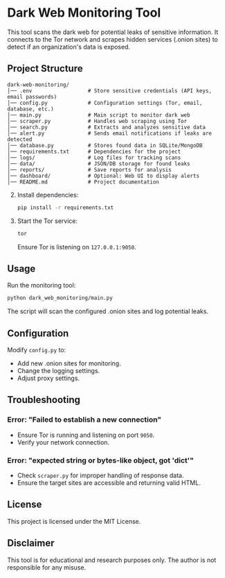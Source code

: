 # Dark Web Monitoring Tool

This tool scans the dark web for potential leaks of sensitive information. It connects to the Tor network and scrapes hidden services (.onion sites) to detect if an organization's data is exposed.

## Project Structure
```
dark-web-monitoring/
│── .env                  # Store sensitive credentials (API keys, email passwords)
│── config.py             # Configuration settings (Tor, email, database, etc.)
│── main.py               # Main script to monitor dark web
│── scraper.py            # Handles web scraping using Tor
│── search.py             # Extracts and analyzes sensitive data
│── alert.py              # Sends email notifications if leaks are detected
│── database.py           # Stores found data in SQLite/MongoDB
│── requirements.txt      # Dependencies for the project
│── logs/                 # Log files for tracking scans
│── data/                 # JSON/DB storage for found leaks
│── reports/              # Save reports for analysis
│── dashboard/            # Optional: Web UI to display alerts
│── README.md             # Project documentation
   ```
2. Install dependencies:
   ```bash
   pip install -r requirements.txt
   ```
3. Start the Tor service:
   ```bash
   tor
   ```
   Ensure Tor is listening on `127.0.0.1:9050`.

## Usage
Run the monitoring tool:
```bash
python dark_web_monitoring/main.py
```
The script will scan the configured .onion sites and log potential leaks.

## Configuration
Modify `config.py` to:
- Add new .onion sites for monitoring.
- Change the logging settings.
- Adjust proxy settings.

## Troubleshooting
### Error: "Failed to establish a new connection"
- Ensure Tor is running and listening on port `9050`.
- Verify your network connection.

### Error: "expected string or bytes-like object, got 'dict'"
- Check `scraper.py` for improper handling of response data.
- Ensure the target sites are accessible and returning valid HTML.

## License
This project is licensed under the MIT License.

## Disclaimer
This tool is for educational and research purposes only. The author is not responsible for any misuse.

